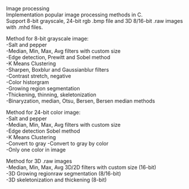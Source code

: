 Image processing  
Implementation popular image processing methods in C.  
Support 8-bit grayscale, 24-bit rgb .bmp file and 3D 8/16-bit .raw images with .mhd files.  

Method for 8-bit grayscale image:  
-Salt and pepper  
-Median, Min, Max, Avg filters with custom size  
-Edge detection, Prewitt and Sobel method  
-K Means Clustering  
-Sharpen, Boxblur and Gaussianblur filters  
-Contrast stretch, negative  
-Color historgram   
-Growing region segmentation  
-Thickening, thinning, skeletonization  
-Binaryzation, median, Otsu, Bersen, Bersen median methods  

Method for 24-bit color image:  
-Salt and pepper  
-Median, Min, Max, Avg filters with custom size  
-Edge detection Sobel method  
-K Means Clustering  
-Convert to gray 
-Convert to gray by color  
-Only one color in image  

Method for 3D .raw images  
-Median, Min, Max, Avg 3D/2D filters with custom size (16-bit)  
-3D Growing regionraw segmentation (8/16-bit)  
-3D skeletonization and thickening (8-bit)  

